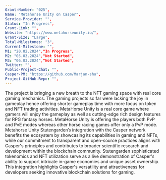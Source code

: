 ```yaml
---
Grant-Number: "025",
Name: "Metahorse Unity on Casper",
Service-Provider: "",
Status: "In Progress",
Grant-Link: "",
Website: "https://www.metahorseunity.io/",
Grant-Size: "Large",
Total-Milestones: "3",
Current-Milestone: "",
M1: "20.02.2024","In Progress",
M2: "05.03.2024","Not Started",
M3: "06.03.2024","Not Started",
Twitter: "",
Public-Project-Chat: "",
Casper-PM: "https://github.com/Marjan-sha",
Project-GitHub-Repo: "",
---
```

<!--lang:en--> 
The project is bringing a new breath to the NFT gaming space with real core gaming mechanics. The gaming projects so far were lacking the joy in gameplay hence offering shorter gameplay time with more focus on token and NFT trading activities.
MetaHorse Unity is a real core game where gamers will enjoy the gameplay as well as cutting-edge rich design features for RPG fantasy horses. MetaHorse Unity is offering the players both PvP and PvE modes whereas other horse racing games offer only a PvP mode.
Metahorse Unity Stutengarden’s integration with the Casper network benefits the ecosystem by showcasing its capabilities in gaming and NFTs, while our commitment to transparent and open-source practices aligns with Casper's principles and contributes to broader scientific research and development within the blockchain community.
Stutengarden sophisticated tokenomics and NFT utilization serve as a live demonstration of Casper's ability to support intricate in-game economies and unique asset ownership.
This integration highlights Casper's versatility and attractiveness for developers seeking innovative blockchain solutions for gaming.



<!--lang:es--] 
El proyecto aporta un nuevo aliento al espacio de juego de NFT con una mecánica de juego real. Hasta ahora, los proyectos de juego carecían de alegría en la jugabilidad, por lo que ofrecían menos tiempo de juego y se centraban más en las actividades de intercambio de fichas y NFT.
MetaHorse Unity es un juego real en el que los jugadores disfrutarán de la jugabilidad y de las características de diseño de vanguardia de los caballos de fantasía RPG. MetaHorse Unity ofrece a los jugadores los modos PvP y PvE, mientras que otros juegos de carreras de caballos sólo ofrecen un modo PvP.
La integración de Metahorse Unity Stutengarden con la red Casper beneficia al ecosistema al mostrar sus capacidades en juegos y NFT, mientras que nuestro compromiso con las prácticas transparentes y de código abierto se alinea con los principios de Casper y contribuye a una investigación y desarrollo científicos más amplios dentro de la comunidad blockchain.
La sofisticada tokenómica de Stutengarden y la utilización de NFT sirven como demostración en vivo de la capacidad de Casper para soportar intrincadas economías dentro del juego y la propiedad única de activos.
Esta integración pone de relieve la versatilidad y el atractivo de Casper para los desarrolladores que buscan soluciones innovadoras de blockchain para juegos.


<!--lang:de--] 
Das Projekt bringt neuen Schwung in den NFT-Spielbereich mit echten Kernspielmechanismen. Den bisherigen Spielprojekten fehlte die Freude am Spiel und sie boten eine kürzere Spielzeit mit mehr Fokus auf Token- und NFT-Handelsaktivitäten.
MetaHorse Unity ist ein echtes Kernspiel, bei dem die Spieler sowohl das Gameplay als auch die hochmodernen, reichhaltigen Designfunktionen für RPG-Fantasiepferde genießen werden. MetaHorse Unity bietet den Spielern sowohl PvP- als auch PvE-Modi, während andere Pferderennspiele nur einen PvP-Modus anbieten.
Die Integration von MetaHorse Unity Stutengarden in das Casper-Netzwerk kommt dem Ökosystem zugute, indem es seine Fähigkeiten in den Bereichen Gaming und NFTs unter Beweis stellt, während unser Engagement für transparente und quelloffene Praktiken mit den Grundsätzen von Casper übereinstimmt und zu einer breiteren wissenschaftlichen Forschung und Entwicklung innerhalb der Blockchain-Community beiträgt.
Die ausgefeilte Tokenomics- und NFT-Nutzung von Stutengarden dient als Live-Demonstration der Fähigkeit von Casper, komplizierte In-Game-Ökonomien und einzigartiges Asset-Ownership zu unterstützen.
Diese Integration unterstreicht die Vielseitigkeit und Attraktivität von Casper für Entwickler, die innovative Blockchain-Lösungen für Spiele suchen.

<!--lang:fr--] 
Le projet apporte un nouveau souffle à l'espace de jeu NFT avec de véritables mécanismes de jeu. Jusqu'à présent, les projets de jeux manquaient de joie dans le gameplay et offraient donc un temps de jeu plus court avec une plus grande concentration sur les activités d'échange de jetons et de NFT.
MetaHorse Unity est un véritable jeu de base où les joueurs apprécieront le gameplay ainsi que les caractéristiques de conception de pointe pour les chevaux fantastiques du RPG. MetaHorse Unity propose aux joueurs des modes PvP et PvE alors que les autres jeux de courses de chevaux ne proposent qu'un mode PvP.
L'intégration de Metahorse Unity Stutengarden au réseau Casper profite à l'écosystème en présentant ses capacités en matière de jeux et de NFT, tandis que notre engagement en faveur de pratiques transparentes et open-source s'aligne sur les principes de Casper et contribue à une recherche et un développement scientifiques plus larges au sein de la communauté de la blockchain.
La tokenomique sophistiquée de Stutengarden et l'utilisation des NFT servent de démonstration en direct de la capacité de Casper à prendre en charge des économies de jeu complexes et une propriété d'actifs unique.
Cette intégration met en évidence la polyvalence et l'attrait de Casper pour les développeurs à la recherche de solutions blockchain innovantes pour les jeux.

<!--lang:pl--] 
Projekt wnosi nowy powiew do przestrzeni gier NFT z prawdziwą podstawową mechaniką gry. Dotychczasowym projektom gier brakowało radości z rozgrywki, oferując krótszy czas rozgrywki z większym naciskiem na handel tokenami i NFT.
MetaHorse Unity to prawdziwa podstawowa gra, w której gracze będą mogli cieszyć się rozgrywką, a także najnowocześniejszymi, bogatymi funkcjami projektowania koni fantasy RPG. MetaHorse Unity oferuje graczom zarówno tryb PvP, jak i PvE, podczas gdy inne gry wyścigowe oferują tylko tryb PvP.
Integracja MetaHorse Unity Stutengarden z siecią Casper przynosi korzyści ekosystemowi, pokazując jego możliwości w grach i NFT, podczas gdy nasze zaangażowanie w przejrzyste i otwarte praktyki jest zgodne z zasadami Casper i przyczynia się do szerszych badań naukowych i rozwoju w społeczności blockchain.
Zaawansowana tokenomika Stutengarden i wykorzystanie NFT służą jako demonstracja na żywo zdolności Caspera do wspierania skomplikowanych gospodarek w grach i unikalnej własności aktywów.
Ta integracja podkreśla wszechstronność i atrakcyjność Casper dla programistów poszukujących innowacyjnych rozwiązań blockchain dla gier.

<!--lang:uk--] 
Проект вносить нове дихання в ігровий простір NFT з реальними основними ігровими механіками. Дотеперішнім ігровим проектам не вистачало радості від ігрового процесу, тому вони пропонували коротший ігровий час з більшим фокусом на торгівлі токенами та NFT-технологіями.
MetaHorse Unity - це справжня гра, де геймери будуть насолоджуватися ігровим процесом, а також сучасним багатим дизайном для фентезійних рольових ігор про коней. MetaHorse Unity пропонує гравцям як PvP, так і PvE режими, тоді як інші ігри про коней пропонують лише PvP режим.
Інтеграція Metahorse Unity Stutengarden з мережею Casper приносить користь екосистемі, демонструючи її можливості в іграх і NFT, в той час як наша прихильність до прозорих і відкритих практик відповідає принципам Casper і сприяє більш широким науковим дослідженням і розробкам в рамках спільноти блокчейн.
Складна токеноміка Stutengarden та використання NFT слугують живою демонстрацією здатності Casper підтримувати складні внутрішньоігрові економіки та унікальне володіння активами.
Ця інтеграція підкреслює універсальність і привабливість Casper для розробників, які шукають інноваційні блокчейн-рішення для ігор.

[!--lang:*-->  
